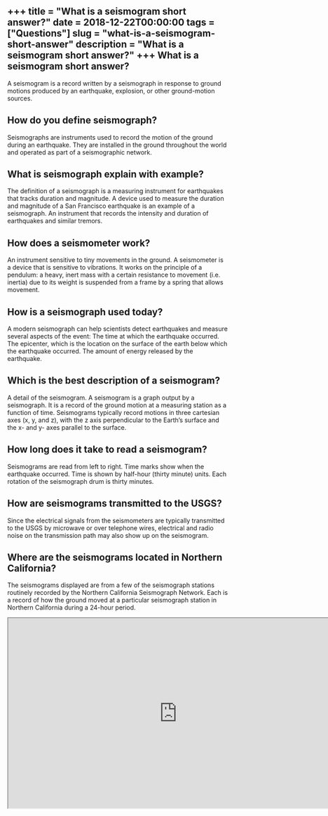 +++
title = "What is a seismogram short answer?"
date = 2018-12-22T00:00:00
tags = ["Questions"]
slug = "what-is-a-seismogram-short-answer"
description = "What is a seismogram short answer?"
+++
What is a seismogram short answer?
----------------------------------

A seismogram is a record written by a seismograph in response to ground motions produced by an earthquake, explosion, or other ground-motion sources.

How do you define seismograph?
------------------------------

Seismographs are instruments used to record the motion of the ground during an earthquake. They are installed in the ground throughout the world and operated as part of a seismographic network.

What is seismograph explain with example?
-----------------------------------------

The definition of a seismograph is a measuring instrument for earthquakes that tracks duration and magnitude. A device used to measure the duration and magnitude of a San Francisco earthquake is an example of a seismograph. An instrument that records the intensity and duration of earthquakes and similar tremors.

How does a seismometer work?
----------------------------

An instrument sensitive to tiny movements in the ground. A seismometer is a device that is sensitive to vibrations. It works on the principle of a pendulum: a heavy, inert mass with a certain resistance to movement (i.e. inertia) due to its weight is suspended from a frame by a spring that allows movement.

How is a seismograph used today?
--------------------------------

A modern seismograph can help scientists detect earthquakes and measure several aspects of the event: The time at which the earthquake occurred. The epicenter, which is the location on the surface of the earth below which the earthquake occurred. The amount of energy released by the earthquake.

Which is the best description of a seismogram?
----------------------------------------------

A detail of the seismogram. A seismogram is a graph output by a seismograph. It is a record of the ground motion at a measuring station as a function of time. Seismograms typically record motions in three cartesian axes (x, y, and z), with the z axis perpendicular to the Earth’s surface and the x- and y- axes parallel to the surface.

How long does it take to read a seismogram?
-------------------------------------------

Seismograms are read from left to right. Time marks show when the earthquake occurred. Time is shown by half-hour (thirty minute) units. Each rotation of the seismograph drum is thirty minutes.

How are seismograms transmitted to the USGS?
--------------------------------------------

Since the electrical signals from the seismometers are typically transmitted to the USGS by microwave or over telephone wires, electrical and radio noise on the transmission path may also show up on the seismogram.

Where are the seismograms located in Northern California?
---------------------------------------------------------

The seismograms displayed are from a few of the seismograph stations routinely recorded by the Northern California Seismograph Network. Each is a record of how the ground moved at a particular seismograph station in Northern California during a 24-hour period.

<iframe allow="accelerometer; autoplay; clipboard-write; encrypted-media; gyroscope; picture-in-picture" allowfullscreen="" class="__youtube_prefs__  epyt-is-override  no-lazyload" data-no-lazy="1" data-origheight="433" data-origwidth="770" data-skipgform_ajax_framebjll="" height="433" id="_ytid_77159" loading="lazy" src="https://www.youtube.com/embed/ta_f321InnM?enablejsapi=1&autoplay=0&cc_load_policy=0&cc_lang_pref=&iv_load_policy=1&loop=0&modestbranding=0&rel=1&fs=1&playsinline=0&autohide=2&theme=dark&color=red&controls=1&" title="YouTube player" width="770"></iframe>